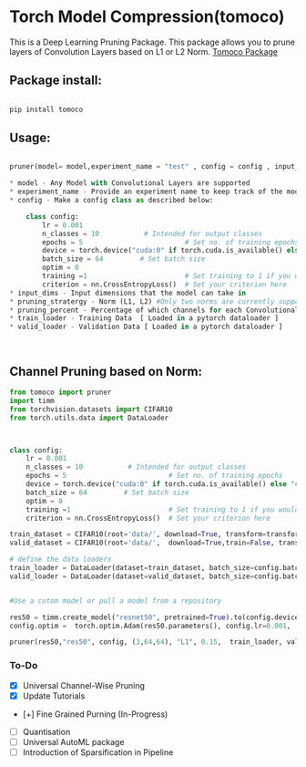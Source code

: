 # Torch Model Compression(tomoco)

This is a Deep Learning Pruning Package. This package allows you to prune layers of Convolution Layers based on L1 or L2 Norm.
[Tomoco Package](https://pypi.org/project/tomoco/)

## Package install:

```python

pip install tomoco

```


## Usage:

```python

pruner(model= model,experiment_name = "test" , config = config , input_dims = input_dims , pruning_stratergy= pruning_stratergy, pruning_percent= pruning_percent,  train_loader= train_loader, valid_loader= valid_loader)

* model - Any Model with Convolutional Layers are supported
* experiment_name - Provide an experiment name to keep track of the model changes
* config - Make a config class as described below:

    class config:
        lr = 0.001 
        n_classes = 10			 # Intended for output classes
        epochs = 5                         # Set no. of training epochs
        device = torch.device("cuda:0" if torch.cuda.is_available() else "cpu")    # Pick the device availble
        batch_size = 64			# Set batch size
        optim = 0
        training =1                        # Set training to 1 if you would like to train post to prune
        criterion = nn.CrossEntropyLoss()  # Set your criterion here
* input_dims - Input dimensions that the model can take in
* pruning_stratergy - Norm (L1, L2) #Only two norms are currently supported; Future scope of dynamic channel selection
* pruning_percent - Percentage of which channels for each Convolutional Block would be removed
* train_loader - Training Data  [ Loaded in a pytorch dataloader ]
* valid_loader - Validation Data [ Loaded in a pytorch dataloader ]




```

## Channel Pruning based on Norm:

```python
from tomoco import pruner
import timm
from torchvision.datasets import CIFAR10
from torch.utils.data import DataLoader



class config:
    lr = 0.001 
    n_classes = 10			 # Intended for output classes
    epochs = 5                         # Set no. of training epochs
    device = torch.device("cuda:0" if torch.cuda.is_available() else "cpu")    # Pick the device availble
    batch_size = 64			# Set batch size
    optim = 0
    training =1                        # Set training to 1 if you would like to train post to prune
    criterion = nn.CrossEntropyLoss()  # Set your criterion here

train_dataset = CIFAR10(root='data/', download=True, transform=transforms.ToTensor())
valid_dataset = CIFAR10(root='data/',  download=True,train=False, transform=transforms.ToTensor())

# define the data loaders
train_loader = DataLoader(dataset=train_dataset, batch_size=config.batch_size, shuffle=True)
valid_loader = DataLoader(dataset=valid_dataset, batch_size=config.batch_size, shuffle=False)


#Use a cutom model or pull a model from a repository

res50 = timm.create_model("resnet50", pretrained=True).to(config.device)
config.optim =  torch.optim.Adam(res50.parameters(), config.lr=0.001,  amsgrad=True) 

pruner(res50,"res50", config, (3,64,64), "L1", 0.15,  train_loader, valid_loader)


```



### To-Do

- [x] Universal Channel-Wise Pruning
- [x] Update Tutorials
- [+] Fine Grained Purning (In-Progress)
- [ ] Quantisation
- [ ] Universal AutoML package
- [ ] Introduction of Sparsification in Pipeline
